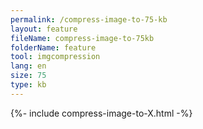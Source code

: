 ```yaml
---
permalink: /compress-image-to-75-kb
layout: feature
fileName: compress-image-to-75kb
folderName: feature
tool: imgcompression
lang: en
size: 75
type: kb
---
```


{%- include compress-image-to-X.html -%}
